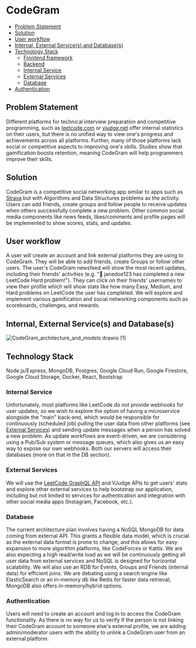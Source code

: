 # CodeGram

- [Problem Statement](#problem-statement)
- [Solution](#solution)
- [User workflow](#user-workflow)
- [Internal, External Service(s) and Database(s)](#internal-external-services-and-databases)
- [Technology Stack](#technology-stack)
  - [Frontend framework](#frontend-framework)
  - [Backend](#backend)
  - [Internal Service](#internal-service)
  - [External Services](#external-services)
  - [Database](#database)
- [Authentication](#authentication)

## Problem Statement
Different platforms for technical interview preparation and competitive programming, such as [leetcode.com](https://leetcode.com) or [vjudge.net](https://vjudge.net) offer internal statistics on their users, but there is no unified way to view one's progress and achievements across all platforms. Further, many of those platforms lack social or competitive aspects to improving one's skills. Studies show that gamification boosts retention, meaning CodeGram will help programmers improve their skills.

## Solution
CodeGram is a competitive social networking app similar to apps such as [Strava](strava.com) but with Algorithms and Data Structures problems as the activity. Users can add friends, create groups and follow people to receive updates when others successfully complete a new problem. Other common social media components like news feeds, likes/comments and profile pages will be implemented to show scores, stats, and updates.

## User workflow
A user will create an account and link external platforms they are using to CodeGram. They will be able to add friends, create Groups or follow other users. The user's CodeGram newsfeed will show the most recent updates, including their friends' activities (e.g. "🔔 janedoe123 has completed a new LeetCode Hard problem!"). They can click on their friends' usernames to view their profile which will show stats like how many Easy, Medium, and Hard problems on LeetCode the user has completed. We will explore and implement various gamification and social networking components such as scoreboards, challenges, and rewards. 

## Internal, External Service(s) and Database(s)

![CodeGram_architecture_and_models drawio (1)](https://github.com/peyz21/codegram/assets/64120482/68fe5c6b-59bd-48f7-88a3-386f871dfeb6)

## Technology Stack
Node.js/Express, MongoDB, Postgres, Google Cloud Run, Google Firestore, Google Cloud Storage, Docker, React, Bootstrap

### Internal Service
Unfortunately, most platforms like LeetCode do not provide webhooks for user updates, so we wish to explore the option of having a microservice alongside the "main" back-end, which would be responsible for continuously (scheduled job) pulling the user data from other platforms (see [External Services](#external-services)) and sending update messages when a person has solved a new problem. As update workflows are event-driven, we are considering using a Pub/Sub system or message queues, which also gives us an easy way to expose our own webhooks. Both our servers will access their databases (more on that in the DB section).

### External Services
We will use the [LeetCode GraphQL API](https://leetcode.com/graphql) and VJudge APIs to get users' stats and explore other external services to help bootstrap our application, including but not limited to services for authentication and integration with other social media apps (Instagram, Facebook, etc.).

### Database
The current architecture plan involves having a NoSQL MongoDB for data coming from external API. This grants a flexible data model, which is crucial as the external data format is prone to change, and this allows for easy expansion to more algorithm platforms, like CodeForces or Kattis. We are also expecting a high read/write load as we will be continuously getting all user data from external services and NoSQL is designed for horizontal scalability. We will also use an RDB for Events, Groups and Friends (internal data) for efficient joins. We are debating using a search engine like ElasticSearch or an in-memory db like Redis for faster data retrieval; MongoDB also offers in-memory/hybrid options.

### Authentication
Users will need to create an account and log in to access the CodeGram functionality. As there is no way for us to verify if the person is not linking their CodeGram account to someone else's external profile, we are adding admin/moderator users with the ability to unlink a CodeGram user from an external platform.

